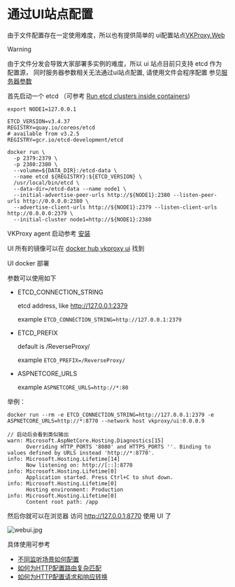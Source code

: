 # 通过UI站点配置

由于文件配置存在一定使用难度，所以也有提供简单的 ui配置站点[VKProxy.Web](https://github.com/fs7744/VKProxy.Web)

>[!WARNING]
>由于文件分发会导致大家部署多实例的难度，所以 ui 站点目前只支持 etcd 作为配置源， 同时服务器参数相关无法通过ui站点配置, 请使用文件会程序配置 参见[服务器参数](/VKProxy.Doc/docs/file-config/options)


首先启动一个 etcd （可参考 [Run etcd clusters inside containers](https://etcd.io/docs/v3.4/op-guide/container/))

``` shell
export NODE1=127.0.0.1

ETCD_VERSION=v3.4.37
REGISTRY=quay.io/coreos/etcd
# available from v3.2.5
REGISTRY=gcr.io/etcd-development/etcd

docker run \
  -p 2379:2379 \
  -p 2380:2380 \
  --volume=${DATA_DIR}:/etcd-data \
  --name etcd ${REGISTRY}:${ETCD_VERSION} \
  /usr/local/bin/etcd \
  --data-dir=/etcd-data --name node1 \
  --initial-advertise-peer-urls http://${NODE1}:2380 --listen-peer-urls http://0.0.0.0:2380 \
  --advertise-client-urls http://${NODE1}:2379 --listen-client-urls http://0.0.0.0:2379 \
  --initial-cluster node1=http://${NODE1}:2380
```

VKProxy agent 启动参考 [安装](/VKProxy.Doc/docs/install)

UI 所有的镜像可以在 [docker hub vkproxy ui](https://hub.docker.com/r/vkproxy/ui) 找到

UI docker 部署

参数可以使用如下

- ETCD_CONNECTION_STRING

  etcd address, like http://127.0.0.1:2379

  example `ETCD_CONNECTION_STRING=http://127.0.0.1:2379`

- ETCD_PREFIX

  default is /ReverseProxy/

  example `ETCD_PREFIX=/ReverseProxy/`

- ASPNETCORE_URLS

  example `ASPNETCORE_URLS=http://*:80`

举例：

``` shell
docker run --rm -e ETCD_CONNECTION_STRING=http://127.0.0.1:2379 -e ASPNETCORE_URLS=http://*:8770 --network host vkproxy/ui:0.0.0.9

// 启动后会看到类似输出
warn: Microsoft.AspNetCore.Hosting.Diagnostics[15]
      Overriding HTTP_PORTS '8080' and HTTPS_PORTS ''. Binding to values defined by URLS instead 'http://*:8770'.
info: Microsoft.Hosting.Lifetime[14]
      Now listening on: http://[::]:8770
info: Microsoft.Hosting.Lifetime[0]
      Application started. Press Ctrl+C to shut down.
info: Microsoft.Hosting.Lifetime[0]
      Hosting environment: Production
info: Microsoft.Hosting.Lifetime[0]
      Content root path: /app
```

然后你就可以在浏览器 访问 http://127.0.0.1:8770 使用 UI 了

![webui.jpg](/VKProxy.Doc/images/webui.jpg)

具体使用可参考


- [不同监听场景如何配置](/VKProxy.Doc/docs/howtolisten)
- [如何为HTTP配置路由复杂匹配](/VKProxy.Doc/docs/statement)
- [如何为HTTP配置请求和响应转换](/VKProxy.Doc/docs/transforms)